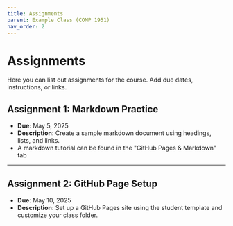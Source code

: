 ```yaml
---
title: Assignments
parent: Example Class (COMP 1951)
nav_order: 2
---
```


# Assignments

Here you can list out assignments for the course. Add due dates, instructions, or links.

## Assignment 1: Markdown Practice

- **Due**: May 5, 2025  
- **Description**: Create a sample markdown document using headings, lists, and links.  
- A markdown tutorial can be found in the "GitHub Pages & Markdown" tab

---

## Assignment 2: GitHub Page Setup

- **Due**: May 10, 2025  
- **Description**: Set up a GitHub Pages site using the student template and customize your class folder.
